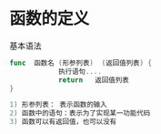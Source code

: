 # 函数的定义

基本语法

```GO
func  函数名 (形参列表)  (返回值列表) {
			执行语句....
			return   返回值列表
}

1) 形参列表： 表示函数的输入
2) 函数中的语句：表示为了实现某一功能代码
3) 函数可以有返回值，也可以没有
```